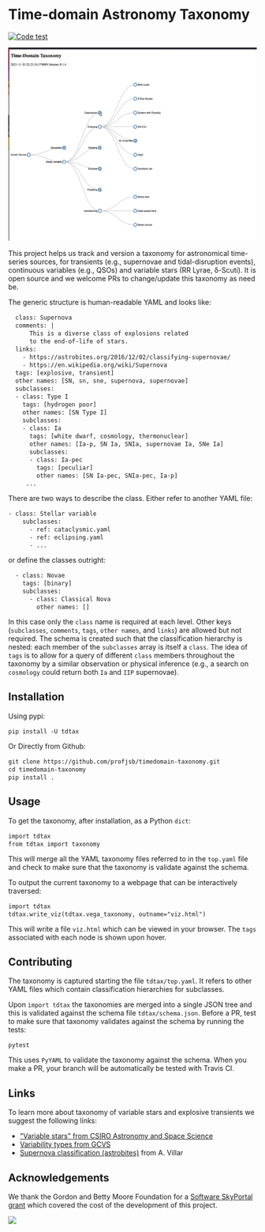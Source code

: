 # Time-domain Astronomy Taxonomy

[![Code test](https://github.com/profjsb/timedomain-taxonomy/actions/workflows/test_code.yaml/badge.svg)](https://github.com/profjsb/timedomain-taxonomy/actions/workflows/test_code.yaml)

<img src="https://raw.githubusercontent.com/profjsb/timedomain-taxonomy/master/taxonomy-viz.gif">

This project helps us track and version a taxonomy for astronomical time-series sources, for transients (e.g., supernovae and tidal-disruption events), continuous variables (e.g., QSOs) and variable stars (RR Lyrae, &delta;-Scuti). It is open source and we welcome PRs to change/update this taxonomy as need be.

The generic structure is human-readable YAML and looks like:

```
  class: Supernova
  comments: |
      This is a diverse class of explosions related
      to the end-of-life of stars.
  links:
    - https://astrobites.org/2016/12/02/classifying-supernovae/
    - https://en.wikipedia.org/wiki/Supernova
  tags: [explosive, transient]
  other names: [SN, sn, sne, supernova, supernovae]
  subclasses:
  - class: Type I
    tags: [hydrogen poor]
    other names: [SN Type I]
    subclasses:
    - class: Ia
      tags: [white dwarf, cosmology, thermonuclear]
      other names: [Ia-p, SN Ia, SNIa, supernovae Ia, SNe Ia]
      subclasses:
      - class: Ia-pec
        tags: [peculiar]
        other names: [SN Ia-pec, SNIa-pec, Ia-p]
     ...
```
There are two ways to describe the class. Either refer to another YAML file:

```
- class: Stellar variable
    subclasses:
      - ref: cataclysmic.yaml
      - ref: eclipsing.yaml
      - ...
```
or define the classes outright:

```
  - class: Novae
    tags: [binary]
    subclasses:
      - class: Classical Nova
        other names: []
```

In this case only the `class` name is required at each level. Other keys (`subclasses`, `comments`, `tags`, `other names`, and `links`) are allowed but not required. The schema is created such that the classification hierarchy is nested: each member of the `subclasses` array is itself a `class`. The idea of `tags` is to allow for a query of different `class` members throughout the taxonomy by a similar observation or physical inference (e.g., a search on `cosmology` could return both `Ia` and `IIP` supernovae).
 
## Installation

Using pypi:

```
pip install -U tdtax
```

Or Directly from Github:

```
git clone https://github.com/profjsb/timedomain-taxonomy.git
cd timedomain-taxonomy
pip install .
```

## Usage

To get the taxonomy, after installation, as a Python `dict`:

```
import tdtax
from tdtax import taxonomy
```
This will merge all the YAML taxonomy files referred to in the `top.yaml` file and check to make sure that the taxonomy is validate against the schema.

To output the current taxonomy to a webpage that can be interactively traversed:

```
import tdtax
tdtax.write_viz(tdtax.vega_taxonomy, outname="viz.html")
```
This will write a file `viz.html` which can be viewed in your browser. The `tags` associated with each node is shown upon hover.

## Contributing

The taxonomy is captured starting the file `tdtax/top.yaml`. It refers to other YAML files which contain classification hierarchies for subclasses.

Upon `import tdtax` the taxonomies are merged into a single JSON tree and this is validated against the schema file `tdtax/schema.json`. Before a PR, test to make sure that taxonomy validates against the schema by running the tests:

```
pytest
```

This uses `PyYAML` to validate the taxonomy against the schema. When you make a PR, your branch will be automatically be tested with Travis CI.

## Links

To learn more about taxonomy of variable stars and explosive transients we suggest the following links:

   - ["Variable stars" from CSIRO Astronomy and Space Science](https://www.atnf.csiro.au/outreach/education/senior/astrophysics/variable_types.html?newwindow=true)
   - [Variability types from GCVS](http://www.sai.msu.su/gcvs/gcvs/vartype.htm?newwindow=true)
   - [Supernova classification (astrobites)](https://astrobites.org/2016/12/02/classifying-supernovae/) from A. Villar

## Acknowledgements


We thank the Gordon and Betty Moore Foundation for a [Software SkyPortal grant](https://www.moore.org/grant-detail?grantId=GBMF9122) which covered the cost of the development of this project.

<a href="https://www.moore.org/grant-detail?grantId=GBMF9122"><img width=200 src="https://www.moore.org/content/images/logo-light.png"> </a>